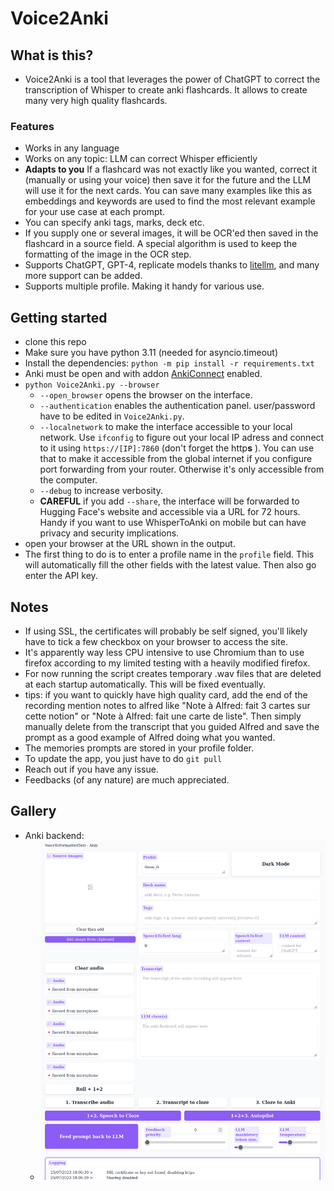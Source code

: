 # Voice2Anki

## What is this?
* Voice2Anki is a tool that leverages the power of ChatGPT to correct the transcription of Whisper to create anki flashcards. It allows to create many very high quality flashcards.

### Features
* Works in any language
* Works on any topic: LLM can correct Whisper efficiently
* **Adapts to you** If a flashcard was not exactly like you wanted, correct it (manually or using your voice) then save it for the future and the LLM will use it for the next cards. You can save many examples like this as embeddings and keywords are used to find the most relevant example for your use case at each prompt.
* You can specify anki tags, marks, deck etc.
* If you supply one or several images, it will be OCR'ed then saved in the flashcard in a source field. A special algorithm is used to keep the formatting of the image in the OCR step.
* Supports ChatGPT, GPT-4, replicate models thanks to [litellm](https://docs.litellm.ai/), and many more support can be added.
* Supports multiple profile. Making it handy for various use.

## Getting started
* clone this repo
* Make sure you have python 3.11 (needed for asyncio.timeout)
* Install the dependencies: `python -m pip install -r requirements.txt`
* Anki must be open and with addon [AnkiConnect](https://ankiweb.net/shared/info/2055492159) enabled.
* `python Voice2Anki.py --browser`
    * `--open_browser` opens the browser on the interface.
    * `--authentication` enables the authentication panel. user/password have to be edited in `Voice2Anki.py`.
    * `--localnetwork` to make the interface accessible to your local network. Use `ifconfig` to figure out your local IP adress and connect to it using `https://[IP]:7860` (don't forget the http**s** ). You can use that to make it accessible from the global internet if you configure port forwarding from your router. Otherwise it's only accessible from the computer.
    * `--debug` to increase verbosity.
    * **CAREFUL** if you add `--share`, the interface will be forwarded to Hugging Face's website and accessible via a URL for 72 hours. Handy if you want to use WhisperToAnki on mobile but can have privacy and security implications.
* open your browser at the URL shown in the output.
* The first thing to do is to enter a profile name in the `profile` field. This will automatically fill the other fields with the latest value. Then also go enter the API key.

## Notes
* If using SSL, the certificates will probably be self signed, you'll likely have to tick a few checkbox on your browser to access the site.
* It's apparently way less CPU intensive to use Chromium than to use firefox according to my limited testing with a heavily modified firefox.
* For now running the script creates temporary .wav files that are deleted at each startup automatically. This will be fixed eventually.
* tips: if you want to quickly have high quality card, add the end of the recording mention notes to alfred like "Note à Alfred: fait 3 cartes sur cette notion" or "Note à Alfred: fait une carte de liste". Then simply manually delete from the transcript that you guided Alfred and save the prompt as a good example of Alfred doing what you wanted.
* The memories prompts are stored in your profile folder.
* To update the app, you just have to do `git pull`
* Reach out if you have any issue.
* Feedbacks (of any nature) are much appreciated.


## Gallery
* Anki backend:
  * ![](./docs/anki_screenshot.png)
